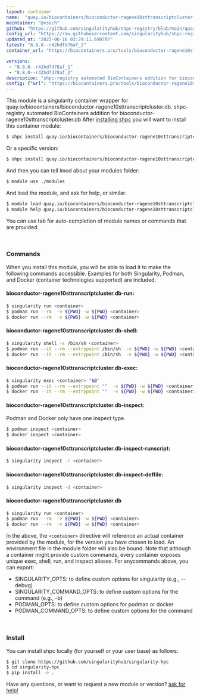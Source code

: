 ```yaml
---
layout: container
name:  "quay.io/biocontainers/bioconductor-ragene10sttranscriptcluster.db"
maintainer: "@vsoch"
github: "https://github.com/singularityhub/shpc-registry/blob/main/quay.io/biocontainers/bioconductor-ragene10sttranscriptcluster.db/container.yaml"
config_url: "https://raw.githubusercontent.com/singularityhub/shpc-registry/main/quay.io/biocontainers/bioconductor-ragene10sttranscriptcluster.db/container.yaml"
updated_at: "2023-06-16 03:29:11.690707"
latest: "8.8.0--r42hdfd78af_2"
container_url: "https://biocontainers.pro/tools/bioconductor-ragene10sttranscriptcluster.db"

versions:
 - "8.8.0--r41hdfd78af_1"
 - "8.8.0--r42hdfd78af_2"
description: "shpc-registry automated BioContainers addition for bioconductor-ragene10sttranscriptcluster.db"
config: {"url": "https://biocontainers.pro/tools/bioconductor-ragene10sttranscriptcluster.db", "maintainer": "@vsoch", "description": "shpc-registry automated BioContainers addition for bioconductor-ragene10sttranscriptcluster.db", "latest": {"8.8.0--r42hdfd78af_2": "sha256:5b6dd6387a8098ab9eedec9d63540b4266fcde33dd86eda06943821fd20f5147"}, "tags": {"8.8.0--r41hdfd78af_1": "sha256:15ea72376a0230bc5d12b2a84159d74477cfeab7617b71ab53ea4332c37b0d46", "8.8.0--r42hdfd78af_2": "sha256:5b6dd6387a8098ab9eedec9d63540b4266fcde33dd86eda06943821fd20f5147"}, "docker": "quay.io/biocontainers/bioconductor-ragene10sttranscriptcluster.db"}
---
```


This module is a singularity container wrapper for quay.io/biocontainers/bioconductor-ragene10sttranscriptcluster.db.
shpc-registry automated BioContainers addition for bioconductor-ragene10sttranscriptcluster.db
After [installing shpc](#install) you will want to install this container module:


```bash
$ shpc install quay.io/biocontainers/bioconductor-ragene10sttranscriptcluster.db
```

Or a specific version:

```bash
$ shpc install quay.io/biocontainers/bioconductor-ragene10sttranscriptcluster.db:8.8.0--r42hdfd78af_2
```

And then you can tell lmod about your modules folder:

```bash
$ module use ./modules
```

And load the module, and ask for help, or similar.

```bash
$ module load quay.io/biocontainers/bioconductor-ragene10sttranscriptcluster.db/8.8.0--r42hdfd78af_2
$ module help quay.io/biocontainers/bioconductor-ragene10sttranscriptcluster.db/8.8.0--r42hdfd78af_2
```

You can use tab for auto-completion of module names or commands that are provided.

<br>

### Commands

When you install this module, you will be able to load it to make the following commands accessible.
Examples for both Singularity, Podman, and Docker (container technologies supported) are included.

#### bioconductor-ragene10sttranscriptcluster.db-run:

```bash
$ singularity run <container>
$ podman run --rm  -v ${PWD} -w ${PWD} <container>
$ docker run --rm  -v ${PWD} -w ${PWD} <container>
```

#### bioconductor-ragene10sttranscriptcluster.db-shell:

```bash
$ singularity shell -s /bin/sh <container>
$ podman run --it --rm --entrypoint /bin/sh  -v ${PWD} -w ${PWD} <container>
$ docker run --it --rm --entrypoint /bin/sh  -v ${PWD} -w ${PWD} <container>
```

#### bioconductor-ragene10sttranscriptcluster.db-exec:

```bash
$ singularity exec <container> "$@"
$ podman run --it --rm --entrypoint ""  -v ${PWD} -w ${PWD} <container> "$@"
$ docker run --it --rm --entrypoint ""  -v ${PWD} -w ${PWD} <container> "$@"
```

#### bioconductor-ragene10sttranscriptcluster.db-inspect:

Podman and Docker only have one inspect type.

```bash
$ podman inspect <container>
$ docker inspect <container>
```

#### bioconductor-ragene10sttranscriptcluster.db-inspect-runscript:

```bash
$ singularity inspect -r <container>
```

#### bioconductor-ragene10sttranscriptcluster.db-inspect-deffile:

```bash
$ singularity inspect -d <container>
```



#### bioconductor-ragene10sttranscriptcluster.db

```bash
$ singularity run <container>
$ podman run --rm  -v ${PWD} -w ${PWD} <container>
$ docker run --rm  -v ${PWD} -w ${PWD} <container>
```


In the above, the `<container>` directive will reference an actual container provided
by the module, for the version you have chosen to load. An environment file in the
module folder will also be bound. Note that although a container
might provide custom commands, every container exposes unique exec, shell, run, and
inspect aliases. For anycommands above, you can export:

 - SINGULARITY_OPTS: to define custom options for singularity (e.g., --debug)
 - SINGULARITY_COMMAND_OPTS: to define custom options for the command (e.g., -b)
 - PODMAN_OPTS: to define custom options for podman or docker
 - PODMAN_COMMAND_OPTS: to define custom options for the command

<br>

### Install

You can install shpc locally (for yourself or your user base) as follows:

```bash
$ git clone https://github.com/singularityhub/singularity-hpc
$ cd singularity-hpc
$ pip install -e .
```

Have any questions, or want to request a new module or version? [ask for help!](https://github.com/singularityhub/singularity-hpc/issues)